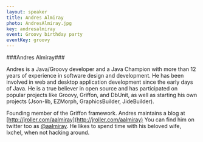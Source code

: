 ```yaml
---
layout: speaker
title: Andres Almiray
photo: AndresAlmiray.jpg
key: andresalmiray
event: Groovy birthday party
eventKey: groovy
---
```


###Andres Almiray###

Andres is a Java/Groovy developer and a Java Champion with more than 12 years of experience in software design and development.
He has been involved in web and desktop application development since the early days of Java.
He is a true believer in open source and has participated on popular projects like Groovy, Griffon, and DbUnit,
as well as starting his own projects (Json-lib, EZMorph, GraphicsBuilder, JideBuilder).

Founding member of the Griffon framework. Andres maintains a blog at [http://jroller.com/aalmiray](http://jroller.com/aalmiray)
You can find him on twitter too as [@aalmiray](http://twitter.com/aalmiray). He likes to spend time with his beloved wife, Ixchel, when not hacking around.